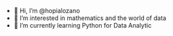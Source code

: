 - 👋 Hi, I’m @hopialozano
- 👀 I’m interested in mathematics and the world of data
- 🌱 I’m currently learning Python for Data Analytic

<!---
hopialozano/hopialozano is a ✨ special ✨ repository because its `README.md` (this file) appears on your GitHub profile.
You can click the Preview link to take a look at your changes.
--->
